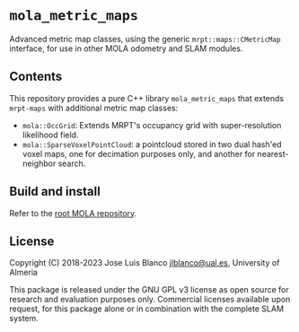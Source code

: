 # `mola_metric_maps`
Advanced metric map classes, using the generic `mrpt::maps::CMetricMap` interface,
for use in other MOLA odometry and SLAM modules.

## Contents
This repository provides a pure C++ library `mola_metric_maps` that extends
`mrpt-maps` with additional metric map classes:

- `mola::OccGrid`: Extends MRPT's occupancy grid with super-resolution likelihood field.
- `mola::SparseVoxelPointCloud`: a pointcloud stored in two dual hash'ed voxel maps,
  one for decimation purposes only, and another for nearest-neighbor search.

## Build and install
Refer to the [root MOLA repository](https://github.com/MOLAorg/mola).

## License
Copyright (C) 2018-2023 Jose Luis Blanco <jlblanco@ual.es>, University of Almeria

This package is released under the GNU GPL v3 license as open source for research
and evaluation purposes only. Commercial licenses available upon request, for this
package alone or in combination with the complete SLAM system.
